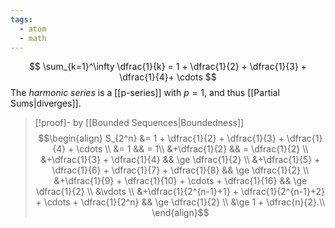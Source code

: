 ```yaml
---
tags:
  - atom
  - math
---
```

$$ \sum_{k=1}^\infty \dfrac{1}{k} = 1 + \dfrac{1}{2} + \dfrac{1}{3} + \dfrac{1}{4}+ \cdots $$
The *harmonic series* is a [[p-series]] with $p=1$, and thus [[Partial Sums|diverges]].

> [!proof]- by [[Bounded Sequences|Boundedness]]
> $$\begin{align}
> 	S_{2^n} &= 1 + \dfrac{1}{2} + \dfrac{1}{3} + \dfrac{1}{4} + \cdots \\
> 	&= 1 && = 1\\
> 	&+\dfrac{1}{2} && = \dfrac{1}{2} \\
> 	&+\dfrac{1}{3} + \dfrac{1}{4} && \ge \dfrac{1}{2} \\
> 	&+\dfrac{1}{5} + \dfrac{1}{6} + \dfrac{1}{7} + \dfrac{1}{8} && \ge \dfrac{1}{2} \\
> 	&+\dfrac{1}{9} + \dfrac{1}{10} + \cdots + \dfrac{1}{16} && \ge \dfrac{1}{2} \\
> 	&\vdots \\
> 	&+\dfrac{1}{2^{n-1}+1} + \dfrac{1}{2^{n-1}+2} + \cdots + \dfrac{1}{2^n} && \ge \dfrac{1}{2} \\
> 	&\ge 1 + \dfrac{n}{2}.\\
> \end{align}$$
> 